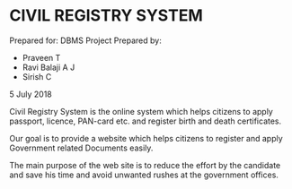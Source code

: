 # CIVIL REGISTRY SYSTEM 

Prepared for: DBMS Project Prepared by:
- Praveen T 
- Ravi Balaji A J
- Sirish C 

 5 July 2018

 Civil Registry System is the online system which helps citizens to apply passport, licence, PAN-card etc. and register birth and death certificates.


 Our goal is to provide a website which helps citizens to register and apply Government related Documents easily.


 The main purpose of the web site is to reduce the effort by the candidate and save his time and avoid unwanted rushes at the government offices.
